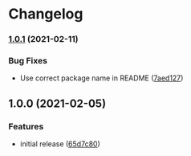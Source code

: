 # Changelog

### [1.0.1](https://www.github.com/google/re2-wasm/compare/v1.0.0...v1.0.1) (2021-02-11)


### Bug Fixes

* Use correct package name in README ([7aed127](https://www.github.com/google/re2-wasm/commit/7aed12756162a005b75c63e115ce1a78098c2a10))

## 1.0.0 (2021-02-05)


### Features

* initial release ([65d7c80](https://www.github.com/google/re2-wasm/commit/65d7c805511af0d95e3252bb7933020cbe7b0d12))
